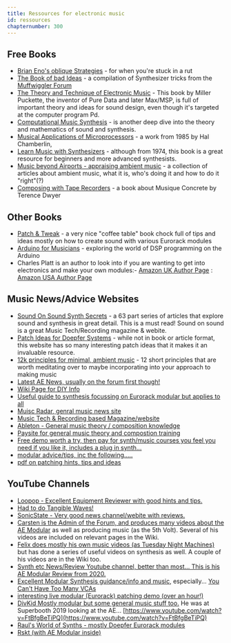 ```yaml
---
title: Ressources for electronic music
id: ressources
chapternumber: 300
---
```


## Free Books

*   [Brian Eno's oblique Strategies](http://stoney.sb.org/eno/oblique.html) - for when you're stuck in a rut
*   [The Book of bad Ideas](https://www.tips.modularparts.net/book-bad-ideas-v2-pdf/) - a compilation of Synthesizer tricks from the [Muffwiggler Forum](https://muffwiggler.com)
*   [The Theory and Technique of Electronic Music](http://msp.ucsd.edu/techniques.htm) - This book by Miller Puckette, the inventor of Pure Data and later Max/MSP, is full of important theory and ideas for sound design, even though it's targeted at the computer program Pd.
*   [Computational Music Synthesis](https://cs.gmu.edu/~sean/book/synthesis/) - is another deep dive into the theory and mathematics of sound and synthesis.
*   [Musical Applications of Microprocessors](http://sites.music.columbia.edu/cmc/courses/g6610/fall2016/week8/Musical_Applications_of_Microprocessors-Charmberlin.pdf) - a work from 1985 by Hal Chamberlin,
*   [Learn Music with Synthesizers](http://thesnowfields.com/manuals/LearnMusicWithSynths1974.pdf) - although from 1974, this book is a great resource for beginners and more advanced synthesists.
*   [Music beyond Airports - appraising ambient music](https://unipress.hud.ac.uk/plugins/books/19/) - a collection of articles about ambient music, what it is, who's doing it and how to do it "right"(?)
*   [Composing with Tape Recorders](https://monoskop.org/images/b/b3/Dwyer_Terence_Composing_with_Tape_Recorders_Musique_Concrete_for_Beginners.pdf) - a book about Musique Concrete by Terence Dwyer

## Other Books

*   [Patch & Tweak](http://patchandtweak.com/) - a very nice "coffee table" book chock full of tips and ideas mostly on how to create sound with various Eurorack modules
*   [Arduino for Musicians](https://global.oup.com/academic/product/arduino-for-musicians-9780199309320) - exploring the world of DSP programming on the Arduino
*   Charles Platt is an author to look into if you are wanting to get into electronics and make your own modules:- [Amazon UK Author Page](https://www.amazon.co.uk/Charles-Platt/e/B000APYAR4/ref=dp_byline_cont_pop_book_1) : [Amazon USA Author Page](https://www.amazon.com/Charles-Platt/e/B000APYAR4/ref=dp_byline_cont_pop_book_1)

## Music News/Advice Websites

*   [Sound On Sound Synth Secrets](https://www.soundonsound.com/series/synth-secrets-sound-sound) - a 63 part series of articles that explore sound and synthesis in great detail. This is a must read! Sound on sound is a great Music Tech/Recording magazine & webite.
*   [Patch Ideas for Doepfer Systems](http://www.modular-planet.de/modular-planet-survey.html) - while not in book or article format, this website has so many interesting patch ideas that it makes it an invaluable resource.
*   [12k principles for minimal, ambient music](https://forum.aemodular.com/thread/686/12k-principles-minimal-ambient-music) - 12 short principles that are worth meditating over to maybe incorporating into your approach to making music
*   [Latest AE News, usually on the forum first though!](https://www.tangiblewaves.com/news)
*   [Wiki Page for DIY Info](https://wiki.aemodular.com/pmwiki.php/AeDiy/UsefulResources)
*   [Useful guide to synthesis focussing on Eurorack modular but applies to all](https://noiseengineering.us/blogs/loquelic-literitas-the-blog/tagged/cat_getting-started)
*   [Muisc Radar, genral music news site](https://www.musicradar.com/)
*   [Music Tech & Recording based Magazine/website](https://futuremusic.com/)
*   [Ableton - General music theory / composition knowledge](https://learningmusic.ableton.com/)
*   [Paysite for general music theory and compostion training](https://www.audiblegenius.com/buildingblocks)
*   [Free demo worth a try, then pay for synth/music courses you feel you need if you like it, includes a plug in synth...](https://www.syntorial.com/)
*   [modular advice/tips, inc the following.....](http://www.tips.modularparts.net)
*   [pdf on patching hints, tips and ideas](http://www.tips.modularparts.net/wp-content/uploads/2017/09/The-book-of-bad-ideas-V2.pdf)

## YouTube Channels

*   [Loopop - Excellent Equipment Reviewer with good hints and tips.](https://www.youtube.com/c/loopop)
*   [Had to do Tangible Waves!](https://www.youtube.com/channel/UCY6VM5UK3YbRR7i9WZIT3Rg)
*   [SonicState - Very good news channel/webite with reviews.](https://www.youtube.com/c/sonicstate)
*   [Carsten is the Admin of the Forum, and produces many videos about the AE Modular](https://www.youtube.com/c/The5thVolt) as well as producing music (as the 5th Volt). Several of his videos are included on relevant pages in the Wiki.
*   [Felix does mostly his own music videos (as Tuesday Night Machines)](https://www.youtube.com/c/flx04) but has done a series of useful videos on synthesis as well. A couple of his videos are in the Wiki too.
*   [Synth etc News/Review Youtube channel, better than most... This is his AE Modular Review from 2020.](https://www.youtube.com/watch?v=kCFWDU6OVj0)
*   [Excellent Modular Synthesis guidance/info and music,](https://www.youtube.com/c/mylarmelodies) especially... [You Can't Have Too Many VCAs](https://www.youtube.com/watch?v=JKqcQxLjno0)
*   [interesting live modular (Eurorack) patching demo (over an hour!)](https://www.youtube.com/watch?v=mKT5MAW1RlA)
*   [DivKid Mostly modular but some general music stuff too.](https://www.youtube.com/c/DivKidVideo) He was at Superbooth 2019 looking at the AE... [https://www.youtube.com/watch?v=FtBfgBeTiPQ](https://www.youtube.com/watch?v=FtBfgBeTiPQ)
*   [Raul's World of Synths - mostly Doepfer Eurorack modules](https://www.youtube.com/user/raulsworldofsynths)
*   [Rskt (with AE Modular inside)](https://www.youtube.com/user/rskt)
